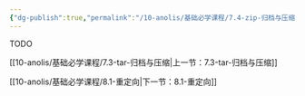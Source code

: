 ```yaml
---
{"dg-publish":true,"permalink":"/10-anolis/基础必学课程/7.4-zip-归档与压缩/","dgPassFrontmatter":true}
---
```


TODO

[[10-anolis/基础必学课程/7.3-tar-归档与压缩\|上一节：7.3-tar-归档与压缩]]

[[10-anolis/基础必学课程/8.1-重定向\|下一节：8.1-重定向]]